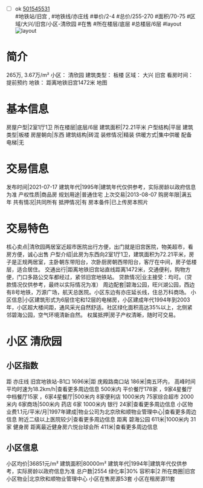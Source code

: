 - [ ] ok [501545531](https://bj.5i5j.com/ershoufang/501545531.html)  
 #地铁站/旧宫 ,  #地铁线/亦庄线
#单价/2-4 #总价/255-270 #面积/70-75   #区域/大兴/旧宫/小区-清欣园 #在售 #所在楼层/底层 #总楼层/6层 #layout 
![layout](http://image2a.5i5j.com/bdir/layout/270160.jpg_P5.jpg) 
# 简介 
 265万,  3.67万/m² 
小区： 清欣园
建筑类型： 板楼
区域： 大兴 旧宫
看房时间： 提前预约
地铁： 距离地铁旧宫1472米 地图
# 基本信息 
 房屋户型|2室1厅1卫
所在楼层|底层/6层
建筑面积|72.21平米
户型结构|平层
建筑类型|板楼
房屋朝向|东西
建筑结构|砖混
装修情况|精装
供暖方式|集中供暖
配备电梯|无
# 交易信息 
 发布时间|2021-07-17
建筑年代|1995年|建筑年代仅供参考，实际房龄以政府信息为准
产权性质|商品房
规划用途|普通住宅
上次交易|2013-08-07
购房年限|满五年
共有情况|共同所有
抵押情况|有
房本备件|已上传房本照片
# 交易特色 
 核心卖点|清欣园两居室近超市医院出行方便，出门就是旧宫医院，物美超市，看房方便，诚心出售
户型介绍|此房为东西向2室1厅1卫，建筑面积为72.21平米，房子是正规两居室，主卧朝东带阳台，次卧厨房朝西带阳台，客厅在中间，房子低楼层，适合居住。
交通出行|距离地铁旧宫站直线距离1472米，交通便利，购物方便，门口多路公交车都经过，紧邻旧宫地铁站。
贷款情况|业主接受：均可。（贷款情况仅供参考，最终以实际情况为准）
周边配套|碧海公园，旺兴湖公园，西边有8号地铁，万源广场，航天总医院。小区东边有亦庄延长线，住总万科商场。
小区信息|小区建筑形式为6层住宅和12层的电梯房，小区建成年代1994年到2003年，小区超大楼间距，通风采光自然舒适。社区绿化面积高达35%以上，北侧紧邻碧海公园，空气环境清新自然。
权属抵押|房子产权清晰，随时可交易。
# 小区 清欣园
## 小区指数 
 距 亦庄线 旧宫地铁站-B1口 1696米|距 庑殿路南口站 186米|南五环内， 高峰时间平均时速为18.2km/h|查看更多周边信息
500米内 平价餐厅178家 ，9家4星餐厅
中档餐厅15家 ，6家4星餐厅|500米内 8家便利店
1000米内 75家综合超市
2000米内 6家商场|500米内 药店 6家
1000米内 银行 24家|查看更多周边信息
小区物业费1.1元/平米/月|1997年建成|物业公司为北京欣和顺物业管理中心|查看更多周边信息
附近二级以上医院较少|查看更多周边信息
距离 碧海公园 611米|1000米内 31家 健身房
距离最近健身房六悦台球会所 411米|查看更多周边信息
## 小区信息 
 小区均价|36851元/m²
建筑面积|80000m²
建筑年代|1994年|建筑年代仅供参考，实际房龄以政府信息为准
总户数|2554
绿化率|30%
容积率|2
所在商圈|旧宫
小区物业|北京欣和顺物业管理中心
小区在售房源53套
小区在租房源11套
